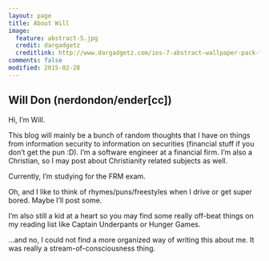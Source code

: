 ```yaml
---
layout: page
title: About Will
image:
  feature: abstract-5.jpg
  credit: dargadgetz
  creditlink: http://www.dargadgetz.com/ios-7-abstract-wallpaper-pack-for-iphone-5-and-ipod-touch-retina/
comments: false
modified: 2015-02-28
---
```


## Will Don (nerdondon/ender[cc])

Hi, I’m Will.

This blog will mainly be a bunch of random thoughts that I have on things from information security to information on securities (financial stuff if you don’t get the pun :D). I’m a software engineer at a financial firm. I’m also a Christian, so I may post about Christianity related subjects as well.

Currently, I’m studying for the FRM exam.

Oh, and I like to think of rhymes/puns/freestyles when I drive or get super bored. Maybe I’ll post some.

I’m also still a kid at a heart so you may find some really off-beat things on my reading list like Captain Underpants or Hunger Games.

…and no, I could not find a more organized way of writing this about me. It was really a stream-of-consciousness thing.
